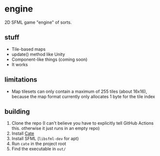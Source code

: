 # engine

2D SFML game "engine" of sorts.

## stuff

- Tile-based maps
- update() method like Unity
- Component-like things (coming soon)
- It works

## limitations

- Map tilesets can only contain a maximum of 255 tiles (about 16x16), because the map format currently only allocates 1 byte for the tile index

## building

1. Clone the repo (I can't believe you have to explicitly tell GitHub Actions this. otherwise it just runs in an empty repo)
2. Install [Cate](https://github.com/TheMilkies/Cate)
3. Install SFML (`libsfml-dev` for apt)
4. Run `cate` in the project root
5. Find the executable in `out/`
